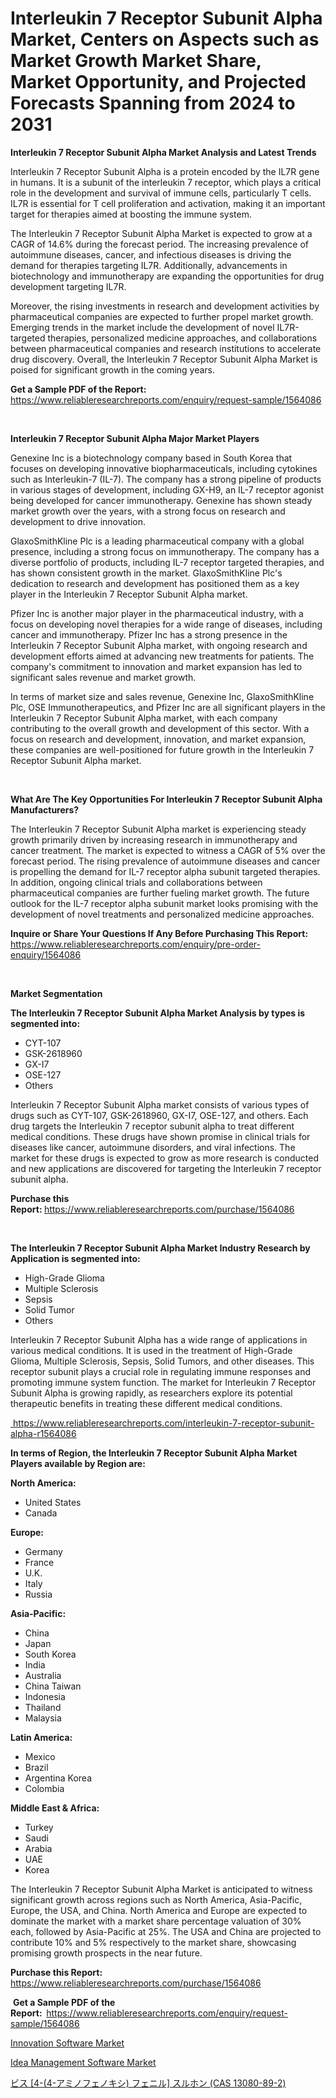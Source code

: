 <p><h1>Interleukin 7 Receptor Subunit Alpha Market, Centers on Aspects such as Market Growth Market Share, Market Opportunity, and Projected Forecasts Spanning from 2024 to 2031</h1></p><p><strong>Interleukin 7 Receptor Subunit Alpha Market Analysis and Latest Trends</strong></p>
<p><p>Interleukin 7 Receptor Subunit Alpha is a protein encoded by the IL7R gene in humans. It is a subunit of the interleukin 7 receptor, which plays a critical role in the development and survival of immune cells, particularly T cells. IL7R is essential for T cell proliferation and activation, making it an important target for therapies aimed at boosting the immune system.</p><p>The Interleukin 7 Receptor Subunit Alpha Market is expected to grow at a CAGR of 14.6% during the forecast period. The increasing prevalence of autoimmune diseases, cancer, and infectious diseases is driving the demand for therapies targeting IL7R. Additionally, advancements in biotechnology and immunotherapy are expanding the opportunities for drug development targeting IL7R.</p><p>Moreover, the rising investments in research and development activities by pharmaceutical companies are expected to further propel market growth. Emerging trends in the market include the development of novel IL7R-targeted therapies, personalized medicine approaches, and collaborations between pharmaceutical companies and research institutions to accelerate drug discovery. Overall, the Interleukin 7 Receptor Subunit Alpha Market is poised for significant growth in the coming years.</p></p>
<p><strong>Get a Sample PDF of the Report:&nbsp;</strong> <a href="https://www.reliableresearchreports.com/enquiry/request-sample/1564086">https://www.reliableresearchreports.com/enquiry/request-sample/1564086</a></p>
<p>&nbsp;</p>
<p><strong>Interleukin 7 Receptor Subunit Alpha Major Market Players</strong></p>
<p><p>Genexine Inc is a biotechnology company based in South Korea that focuses on developing innovative biopharmaceuticals, including cytokines such as Interleukin-7 (IL-7). The company has a strong pipeline of products in various stages of development, including GX-H9, an IL-7 receptor agonist being developed for cancer immunotherapy. Genexine has shown steady market growth over the years, with a strong focus on research and development to drive innovation.</p><p>GlaxoSmithKline Plc is a leading pharmaceutical company with a global presence, including a strong focus on immunotherapy. The company has a diverse portfolio of products, including IL-7 receptor targeted therapies, and has shown consistent growth in the market. GlaxoSmithKline Plc's dedication to research and development has positioned them as a key player in the Interleukin 7 Receptor Subunit Alpha market.</p><p>Pfizer Inc is another major player in the pharmaceutical industry, with a focus on developing novel therapies for a wide range of diseases, including cancer and immunotherapy. Pfizer Inc has a strong presence in the Interleukin 7 Receptor Subunit Alpha market, with ongoing research and development efforts aimed at advancing new treatments for patients. The company's commitment to innovation and market expansion has led to significant sales revenue and market growth.</p><p>In terms of market size and sales revenue, Genexine Inc, GlaxoSmithKline Plc, OSE Immunotherapeutics, and Pfizer Inc are all significant players in the Interleukin 7 Receptor Subunit Alpha market, with each company contributing to the overall growth and development of this sector. With a focus on research and development, innovation, and market expansion, these companies are well-positioned for future growth in the Interleukin 7 Receptor Subunit Alpha market.</p></p>
<p>&nbsp;</p>
<p><strong>What Are The Key Opportunities For Interleukin 7 Receptor Subunit Alpha Manufacturers?</strong></p>
<p><p>The Interleukin 7 Receptor Subunit Alpha market is experiencing steady growth primarily driven by increasing research in immunotherapy and cancer treatment. The market is expected to witness a CAGR of 5% over the forecast period. The rising prevalence of autoimmune diseases and cancer is propelling the demand for IL-7 receptor alpha subunit targeted therapies. In addition, ongoing clinical trials and collaborations between pharmaceutical companies are further fueling market growth. The future outlook for the IL-7 receptor alpha subunit market looks promising with the development of novel treatments and personalized medicine approaches.</p></p>
<p><strong>Inquire or Share Your Questions If Any Before Purchasing This Report:</strong> <a href="https://www.reliableresearchreports.com/enquiry/pre-order-enquiry/1564086">https://www.reliableresearchreports.com/enquiry/pre-order-enquiry/1564086</a></p>
<p>&nbsp;</p>
<p><strong>Market Segmentation</strong></p>
<p><strong>The Interleukin 7 Receptor Subunit Alpha Market Analysis by types is segmented into:</strong></p>
<p><ul><li>CYT-107</li><li>GSK-2618960</li><li>GX-I7</li><li>OSE-127</li><li>Others</li></ul></p>
<p><p>Interleukin 7 Receptor Subunit Alpha market consists of various types of drugs such as CYT-107, GSK-2618960, GX-I7, OSE-127, and others. Each drug targets the Interleukin 7 receptor subunit alpha to treat different medical conditions. These drugs have shown promise in clinical trials for diseases like cancer, autoimmune disorders, and viral infections. The market for these drugs is expected to grow as more research is conducted and new applications are discovered for targeting the Interleukin 7 receptor subunit alpha.</p></p>
<p><strong>Purchase this Report:&nbsp;</strong><a href="https://www.reliableresearchreports.com/purchase/1564086">https://www.reliableresearchreports.com/purchase/1564086</a></p>
<p>&nbsp;</p>
<p><strong>The Interleukin 7 Receptor Subunit Alpha Market Industry Research by Application is segmented into:</strong></p>
<p><ul><li>High-Grade Glioma</li><li>Multiple Sclerosis</li><li>Sepsis</li><li>Solid Tumor</li><li>Others</li></ul></p>
<p><p>Interleukin 7 Receptor Subunit Alpha has a wide range of applications in various medical conditions. It is used in the treatment of High-Grade Glioma, Multiple Sclerosis, Sepsis, Solid Tumors, and other diseases. This receptor subunit plays a crucial role in regulating immune responses and promoting immune system function. The market for Interleukin 7 Receptor Subunit Alpha is growing rapidly, as researchers explore its potential therapeutic benefits in treating these different medical conditions.</p></p>
<p><a href="https://www.reliableresearchreports.com/interleukin-7-receptor-subunit-alpha-r1564086">&nbsp;https://www.reliableresearchreports.com/interleukin-7-receptor-subunit-alpha-r1564086</a></p>
<p><strong>In terms of Region, the Interleukin 7 Receptor Subunit Alpha Market Players available by Region are:</strong></p>
<p>
    <p> <strong> North America: </strong>
        <ul>
            <li>United States</li>
            <li>Canada</li>
        </ul>
        </p> 
    <p> <strong> Europe: </strong>
        <ul>
            <li>Germany</li>
            <li>France</li>
            <li>U.K.</li>
            <li>Italy</li>
            <li>Russia</li>
        </ul>
        </p> 
    <p> <strong> Asia-Pacific: </strong>
        <ul>
            <li>China</li>
            <li>Japan</li>
            <li>South Korea</li>
            <li>India</li>
            <li>Australia</li>
            <li>China Taiwan</li>
            <li>Indonesia</li>
            <li>Thailand</li>
            <li>Malaysia</li>
        </ul>
        </p> 
    <p> <strong> Latin America: </strong>
        <ul>
            <li>Mexico</li>
            <li>Brazil</li>
            <li>Argentina Korea</li>
            <li>Colombia</li>
        </ul>
        </p> 
    <p> <strong> Middle East & Africa: </strong>
        <ul>
            <li>Turkey</li>
            <li>Saudi</li>
            <li>Arabia</li>
            <li>UAE</li>
            <li>Korea</li>
        </ul>
    </p>
    </p>
<p><p>The Interleukin 7 Receptor Subunit Alpha Market is anticipated to witness significant growth across regions such as North America, Asia-Pacific, Europe, the USA, and China. North America and Europe are expected to dominate the market with a market share percentage valuation of 30% each, followed by Asia-Pacific at 25%. The USA and China are projected to contribute 10% and 5% respectively to the market share, showcasing promising growth prospects in the near future.</p></p>
<p><strong>Purchase this Report: </strong><a href="https://www.reliableresearchreports.com/purchase/1564086">https://www.reliableresearchreports.com/purchase/1564086</a></p>
<p>&nbsp;<strong>Get a Sample PDF of the Report:&nbsp;&nbsp;</strong><a href="https://www.reliableresearchreports.com/enquiry/request-sample/1564086">https://www.reliableresearchreports.com/enquiry/request-sample/1564086</a></p>
<p><strong></strong></p>
<p><p><a href="https://github.com/Krish2023na/Market-Research-Report-List-5/blob/main/innovation-software-market.md">Innovation Software Market</a></p><p><a href="https://github.com/bmorecock/Market-Research-Report-List-4/blob/main/idea-management-software-market.md">Idea Management Software Market</a></p><p><a href="https://github.com/RandallRunte2023/Market-Research-Report-List-1/blob/main/9588847179004.md">ビス [4-(4-アミノフェノキシ) フェニル] スルホン (CAS 13080-89-2)</a></p></p>